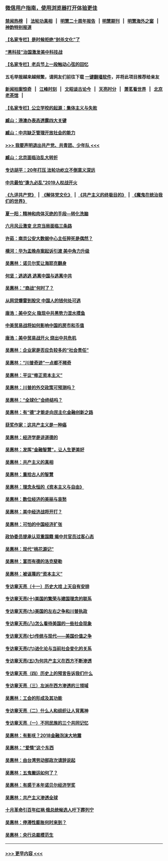 ### [微信用户指南，使用浏览器打开体验更佳](https://github.com/gfw-breaker/banned-news1/blob/master/indexes/wechat-guide.md?t=0)
#### [禁闻热榜](热点新闻.md?t=0)  &nbsp;&nbsp;|&nbsp;&nbsp; [法轮功真相](https://github.com/gfw-breaker/truth/blob/master/README.md?t=0) &nbsp;&nbsp;|&nbsp;&nbsp; [明慧二十周年报告](https://github.com/gfw-breaker/mh-reports/blob/master/README.md?t=0) &nbsp;&nbsp;|&nbsp;&nbsp;[明慧期刊](https://github.com/gfw-breaker/mh-qikan) &nbsp;&nbsp;|&nbsp;&nbsp; [明慧海外之窗](https://github.com/gfw-breaker/mh-news/blob/master/README.md?t=0) &nbsp;&nbsp;|&nbsp;&nbsp; [神韵特别报道](https://github.com/gfw-breaker/mh-news/blob/master/shenyun.md?t=0)
#### [【名家专栏】是时候拒绝“封杀文化”了](../pages/nsc423/n11814093.md?t=02160444) 
#### [“黑科技”治国激发美中科技战](../pages/nsc423/n11638056.md?t=02160444) 
#### [【名家专栏】老兵节上一段触动心弦的回忆](../pages/nsc423/n11646016.md?t=02160444) 
#### 五毛举报越来越频繁，请网友们前往下载 [一键翻墙软件](https://github.com/gfw-breaker/ssr-accounts)，并将此项目推荐给亲友
#### [新闻拍案惊奇](https://github.com/gfw-breaker/banned-news1/blob/master/pages/link4.md) &nbsp;&nbsp;|&nbsp;&nbsp; [江峰时刻](https://github.com/gfw-breaker/banned-news1/blob/master/pages/link4.md) &nbsp;&nbsp;|&nbsp;&nbsp; [文昭谈古论今](https://github.com/gfw-breaker/banned-news1/blob/master/pages/link4.md) &nbsp;&nbsp;|&nbsp;&nbsp; [天亮时分](https://github.com/gfw-breaker/banned-news1/blob/master/pages/link4.md) &nbsp;&nbsp;|&nbsp;&nbsp; [萧茗看世界](https://github.com/gfw-breaker/banned-news1/blob/master/pages/link4.md) &nbsp;&nbsp;|&nbsp;&nbsp; [北京老茶馆](https://github.com/gfw-breaker/banned-news1/blob/master/pages/link4.md) &nbsp;&nbsp;|&nbsp;&nbsp; 
#### [【名家专栏】公立学校的起源：集体主义与失败](../pages/nsc423/n11601833.md?t=02160444) 
#### [臧山：港澳办表态透露四大关键](../pages/nsc423/n11421628.md?t=02160444) 
#### [臧山：中共缺乏管理开放社会的能力](../pages/nsc423/n11407457.md?t=02160444) 
#### [>>> 我要声明退出共产党、共青团、少年队 <<<](https://github.com/begood0513/goodnews/blob/master/quit/letter.md) 
#### [臧山：北京面临治乱大转折](../pages/nsc423/n11406895.md?t=02160444) 
#### [专访胡平：20年打压 法轮功屹立不倒意义深远](../pages/nsc423/n11398800.md?t=02160444) 
#### [中共最怕“逢九必乱”2019人权战开火](../pages/nsc423/n11385248.md?t=02160444) 
#### [《九评共产党》](https://github.com/begood0513/9ping.md/blob/master/README.md) &nbsp;|&nbsp; [《解体党文化》](../../../../jtdwh.md/blob/master/README.md)  &nbsp;|&nbsp; [《共产主义的终极目的》](../../../../gczydzjmd.md/blob/master/README.md) &nbsp;|&nbsp; [《魔鬼在统治我们的世界》](../../../../mgztzwmdsj.md/blob/master/README.md) 
#### [夏一阳：精神和肉体灭绝的手段—转化洗脑](../pages/nsc423/n11368250.md?t=02160444) 
#### [六月风云激变 北京当局面临三条路](../pages/nsc423/n11313668.md?t=02160444) 
#### [许茹：南京公安大数据中心主任猝死是偶然？](../pages/nsc423/n11064744.md?t=02160444) 
#### [横河：华为孟晚舟案起诉引渡 美中角力升级](../pages/nsc423/n11027230.md?t=02160444) 
#### [吴惠林：诺贝尔奖让海耶克翻身](../pages/nsc423/n10890049.md?t=02160444) 
#### [何坚：逃逃逃 逃离中国与逃离中共](../pages/nsc423/n10592891.md?t=02160444) 
#### [吴惠林：“商战”何时了？](../pages/nsc423/n10573558.md?t=02160444) 
#### [从网贷爆雷到股灾 中国人的钱何处可逃](../pages/nsc423/n10572800.md?t=02160444) 
#### [唐浩：美中交火 隐现中共黑势力混水摸鱼](../pages/nsc423/n10544040.md?t=02160444) 
#### [中美贸易战将如何影响中国的房市和币值](../pages/nsc423/n10543697.md?t=02160444) 
#### [唐浩：美中贸易战开火 烧出中共危机](../pages/nsc423/n10540126.md?t=02160444) 
#### [吴惠林：企业家是否应负较多的“社会责任”](../pages/nsc423/n10535022.md?t=02160444) 
#### [吴惠林：“川普奇迹”一点都不稀奇](../pages/nsc423/n10512808.md?t=02160444) 
#### [吴惠林：平议“修正资本主义”](../pages/nsc423/n10495724.md?t=02160444) 
#### [吴惠林：川普的外交政策可预测吗？](../pages/nsc423/n10462387.md?t=02160444) 
#### [吴惠林：“全球化”会终结吗？](../pages/nsc423/n10452838.md?t=02160444) 
#### [吴惠林：有“德”才能走向民主化金融创新之路](../pages/nsc423/n10432292.md?t=02160444) 
#### [获奖作家：这共产主义是一种癌](../pages/nsc423/n10431541.md?t=02160444) 
#### [吴惠林：经济学是讲道德的](../pages/nsc423/n10398014.md?t=02160444) 
#### [吴惠林：发挥“金融智慧”，让人生更美好](../pages/nsc423/n10375019.md?t=02160444) 
#### [吴惠林：共产主义的真相](../pages/nsc423/n10351394.md?t=02160444) 
#### [吴惠林：重拾古人的智慧](../pages/nsc423/n10337691.md?t=02160444) 
#### [吴惠林：理念永恒的《资本主义与自由》](../pages/nsc423/n10316274.md?t=02160444) 
#### [吴惠林：数位经济的美丽与哀愁](../pages/nsc423/n10292946.md?t=02160444) 
#### [吴惠林：美中经济战将开打？](../pages/nsc423/n10258825.md?t=02160444) 
#### [吴惠林：可怕的中国经济扩张](../pages/nsc423/n10219147.md?t=02160444) 
#### [政协委员提承认双重国籍 揭中共官员过客心态](../pages/nsc423/n10208809.md?t=02160444) 
#### [吴惠林：现代“桃花源记”](../pages/nsc423/n10185234.md?t=02160444) 
#### [吴惠林：富而有德的洛克斐勒](../pages/nsc423/n10142264.md?t=02160444) 
#### [吴惠林：被诬蔑的“资本主义”](../pages/nsc423/n10124816.md?t=02160444) 
#### [专访章天亮（十一）历史大戏 上天自有安排](../pages/nsc423/n10094905.md?t=02160444) 
#### [专访章天亮(十)美国的繁荣与建国理念的联系](../pages/nsc423/n10094899.md?t=02160444) 
#### [专访章天亮(九)美国的左右之争和川普执政](../pages/nsc423/n10094889.md?t=02160444) 
#### [专访章天亮(八)怎么看待美国的一些社会现象](../pages/nsc423/n10094857.md?t=02160444) 
#### [专访章天亮(七)传统与现代——美国价值之争](../pages/nsc423/n10093140.md?t=02160444) 
#### [专访章天亮(六)进化论与当前社会变化的关系](../pages/nsc423/n10092036.md?t=02160444) 
#### [专访章天亮(五)为何共产主义在西方不断渗透](../pages/nsc423/n10083620.md?t=02160444) 
#### [专访章天亮（四）历史上的预言告诉我们什么](../pages/nsc423/n10083606.md?t=02160444) 
#### [专访章天亮（三）左派在西方渗透的三领域](../pages/nsc423/n10081115.md?t=02160444) 
#### [吴惠林：工会的形成及其功能](../pages/nsc423/n10080633.md?t=02160444) 
#### [专访章天亮（二）什么人和组织让人背离神](../pages/nsc423/n10076637.md?t=02160444) 
#### [专访章天亮（一）不同民族的三个共同记忆](../pages/nsc423/n10074188.md?t=02160444) 
#### [吴惠林：有影呒？2018金融泡沫大地震](../pages/nsc423/n10040534.md?t=02160444) 
#### [吴惠林：“爱情”这个东西](../pages/nsc423/n10019423.md?t=02160444) 
#### [吴惠林：由台湾劳动部政次请辞说起](../pages/nsc423/n9979679.md?t=02160444) 
#### [吴惠林：五鬼搬运如何了？](../pages/nsc423/n9925338.md?t=02160444) 
#### [吴惠林：有感于本年诺贝尔经济学奖](../pages/nsc423/n9871883.md?t=02160444) 
#### [吴惠林：共产主义渗透全球](../pages/nsc423/n9812748.md?t=02160444) 
#### [十月革命引百年红祸 俄总统候选人吁下葬列宁](../pages/nsc423/n9810182.md?t=02160444) 
#### [吴惠林：停滞性膨胀何时来到？](../pages/nsc423/n9764136.md?t=02160444) 
#### [吴惠林：央行总裁模范生](../pages/nsc423/n9728134.md?t=02160444) 

----
#### [ >>> 更早内容 <<< ](../indexes/nsc423-earlier.md)
